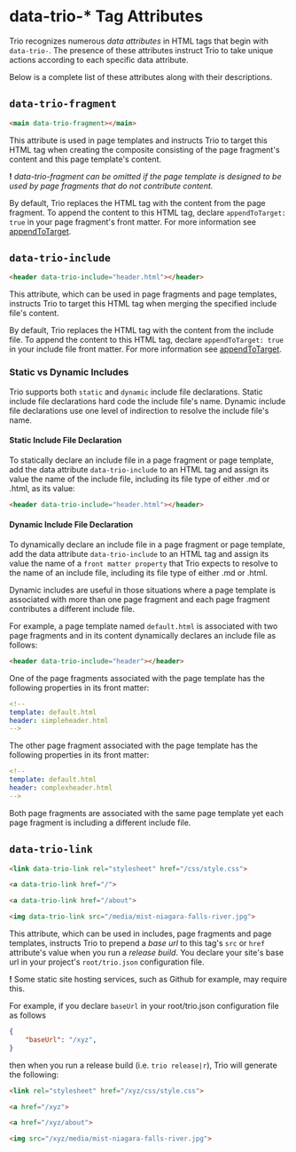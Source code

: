 <!--
template: learnhowto.html
title: data-trio-* Tag Attributes
appendToTarget: true
activeHeaderItem: 2
callback: showCurrentPageInHeader.js
-->

# data-trio-* Tag Attributes

Trio recognizes numerous *data attributes* in HTML tags that begin with `data-trio-`. The presence of these attributes instruct Trio to take unique actions according to each specific data attribute.

Below is a complete list of these attributes along with their descriptions.

## `data-trio-fragment`

```html
<main data-trio-fragment></main>
```

This attribute is used in page templates and instructs Trio to target this HTML tag when creating the composite consisting of the page fragment's content and this page template's content.

__!__ _data-trio-fragment can be omitted if the page template is designed to be used by page fragments that do not contribute content._

By default, Trio replaces the HTML tag with the content from the page fragment. To append the content to this HTML tag, declare `appendToTarget: true` in your page fragment's front matter. For more information see <a data-trio-link href="/docs/learn/frontmatter/#appendtotarget">appendToTarget</a>.

## `data-trio-include`

```html
<header data-trio-include="header.html"></header>
```

This attribute, which can be used in page fragments and page templates, instructs Trio to target this HTML tag when merging the specified include file's content.

By default, Trio replaces the HTML tag with the content from the include file. To append the content to this HTML tag, declare `appendToTarget: true` in your include file front matter. For more information see <a data-trio-link href="/docs/learn/frontmatter/#appendtotarget">appendToTarget</a>.

### Static vs Dynamic Includes

Trio supports both `static` and `dynamic` include file declarations. Static include file declarations hard code the include file's name. Dynamic include file declarations use one level of indirection to resolve the include file's name.

#### Static Include File Declaration

To statically declare an include file in a page fragment or page template, add the data attribute `data-trio-include` to an HTML tag and assign its value the name of the include file, including its file type of either .md or .html, as its value:

```html
<header data-trio-include="header.html"></header>
```

#### Dynamic Include File Declaration

To dynamically declare an include file in a page fragment or page template, add the data attribute `data-trio-include` to an HTML tag and assign its value the name of a `front matter property` that Trio expects to resolve to the name of an include file, including its file type of either .md or .html.

Dynamic includes are useful in those situations where a page template is associated with more than one page fragment and each page fragment contributes a different include file.

For example, a page template named `default.html` is associated with two page fragments and in its content dynamically declares an include file as follows:

```html
<header data-trio-include="header"></header>
```

One of the page fragments associated with the page template has the following properties in its front matter:

```YAML
<!--
template: default.html
header: simpleheader.html
-->
```

The other page fragment associated with the page template has the following properties in its front matter:

```YAML
<!--
template: default.html
header: complexheader.html
-->
```

Both page fragments are associated with the same page template yet each page fragment is including a different include file.

## `data-trio-link`

```html
<link data-trio-link rel="stylesheet" href="/css/style.css">

<a data-trio-link href="/">

<a data-trio-link href="/about">

<img data-trio-link src="/media/mist-niagara-falls-river.jpg">
```

This attribute, which can be used in includes, page fragments and page templates, instructs Trio to prepend a *base url* to this tag's `src` or `href` attribute's value when you run a *release build*. You declare your site's base url in your project's `root/trio.json` configuration file.

__!__ Some static site hosting services, such as Github for example, may require this.

For example, if you declare `baseUrl` in your root/trio.json configuration file as follows

```json
{
    "baseUrl": "/xyz",
}
```

then when you run a release build (i.e. `trio release|r`), Trio will generate the following:

```html
<link rel="stylesheet" href="/xyz/css/style.css">

<a href="/xyz">

<a href="/xyz/about">

<img src="/xyz/media/mist-niagara-falls-river.jpg">
```